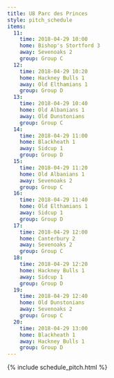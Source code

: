 ```yaml
---
title: U8 Parc des Princes
style: pitch_schedule
items:
  11:
    time: 2018-04-29 10:00
    home: Bishop's Stortford 3
    away: Sevenoaks 2
    group: Group C
  12:
    time: 2018-04-29 10:20
    home: Hackney Bulls 1
    away: Old Elthamians 1
    group: Group D
  13:
    time: 2018-04-29 10:40
    home: Old Albanians 1
    away: Old Dunstonians
    group: Group C
  14:
    time: 2018-04-29 11:00
    home: Blackheath 1
    away: Sidcup 1
    group: Group D
  15:
    time: 2018-04-29 11:20
    home: Old Albanians 1
    away: Sevenoaks 2
    group: Group C
  16:
    time: 2018-04-29 11:40
    home: Old Elthamians 1
    away: Sidcup 1
    group: Group D
  17:
    time: 2018-04-29 12:00
    home: Canterbury 2
    away: Sevenoaks 2
    group: Group C
  18:
    time: 2018-04-29 12:20
    home: Hackney Bulls 1
    away: Sidcup 1
    group: Group D
  19:
    time: 2018-04-29 12:40
    home: Old Dunstonians
    away: Sevenoaks 2
    group: Group C
  20:
    time: 2018-04-29 13:00
    home: Blackheath 1
    away: Hackney Bulls 1
    group: Group D
---
```


{% include schedule_pitch.html %}

